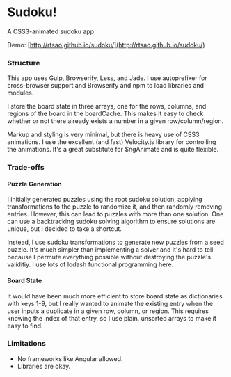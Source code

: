 Sudoku!
=======

A CSS3-animated sudoku app

Demo: [http://rtsao.github.io/sudoku/](http://rtsao.github.io/sudoku/)

### Structure
This app uses Gulp, Browserify, Less, and Jade. I use autoprefixer for cross-browser support and Browserify and npm to load libraries and modules.

I store the board state in three arrays, one for the rows, columns, and regions of the board in the boardCache. This makes it easy to check whether or not there already exists a number in a given row/column/region.

Markup and styling is very minimal, but there is heavy use of CSS3 animations. I use the excellent (and fast) Velocity.js library for controlling the animations. It's a great substitute for $ngAnimate and is quite flexible.

### Trade-offs
#### Puzzle Generation
I initially generated puzzles using the root sudoku solution, applying transformations to the puzzle to randomize it, and then randomly removing entries. However, this can lead to puzzles with more than one solution. One can use a backtracking sudoku solving algorithm to ensure solutions are unique, but I decided to take a shortcut.

Instead, I use sudoku transformations to generate new puzzles from a seed puzzle. It's much simpler than implementing a solver and it's hard to tell because I permute everything possible without destroying the puzzle's validitiy. I use lots of lodash functional programming here.

#### Board State
It would have been much more efficient to store board state as dictionaries with keys 1-9, but I really wanted to animate the existing entry when the user inputs a duplicate in a given row, column, or region. This requires knowing the index of that entry, so I use plain, unsorted arrays to make it easy to find.

### Limitations

- No frameworks like Angular allowed.
- Libraries are okay.
